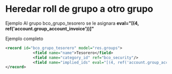 # Heredar roll de grupo a otro grupo 

 Ejemplo
    Al grupo bco_grupo_tesorero se le asignara  **eval="[(4, ref('account.group_account_invoice'))]"**

Ejemplo completo 
```xml
<record id="bco_grupo_tesorero" model="res.groups">
            <field name="name">Tesorero</field>
            <field name="category_id" ref="bco_security"/>
            <field name="implied_ids" eval="[(4, ref('account.group_account_invoice'))]"/>
</record>
```
